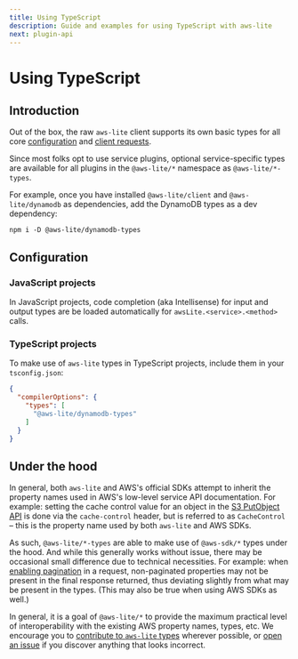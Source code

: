 ```yaml
---
title: Using TypeScript
description: Guide and examples for using TypeScript with aws-lite
next: plugin-api
---
```

# Using TypeScript

## Introduction

Out of the box, the raw `aws-lite` client supports its own basic types for all core [configuration](/configuration) and [client requests](/request-response#requests).

Since most folks opt to use service plugins, optional service-specific types are available for all plugins in the `@aws-lite/*` namespace as `@aws-lite/*-types`.

For example, once you have installed `@aws-lite/client` and `@aws-lite/dynamodb` as dependencies, add the DynamoDB types as a dev dependency:

```shell
npm i -D @aws-lite/dynamodb-types
```


## Configuration

### JavaScript projects

In JavaScript projects, code completion (aka Intellisense) for input and output types are be loaded automatically for `awsLite.<service>.<method>` calls.


### TypeScript projects

To make use of `aws-lite` types in TypeScript projects, include them in your `tsconfig.json`:

```json
{
  "compilerOptions": {
    "types": [
      "@aws-lite/dynamodb-types"
    ]
  }
}
```


## Under the hood

In general, both `aws-lite` and AWS's official SDKs attempt to inherit the property names used in AWS's low-level service API documentation. For example: setting the cache control value for an object in the [S3 PutObject API](https://docs.aws.amazon.com/AmazonS3/latest/API/API_PutObject.html#API_PutObject_RequestSyntax) is done via the `cache-control` header, but is referred to as `CacheControl` – this is the property name used by both `aws-lite` and AWS SDKs.

As such, `@aws-lite/*-types` are able to make use of `@aws-sdk/*` types under the hood. And while this generally works without issue, there may be occasional small difference due to technical necessities. For example: when [enabling pagination](/request-response#requests) in a request, non-paginated properties may not be present in the final response returned, thus deviating slightly from what may be present in the types. (This may also be true when using AWS SDKs as well.)

In general, it is a goal of `@aws-lite/*` to provide the maximum practical level of interoperability with the existing AWS property names, types, etc. We encourage you to [contribute to `aws-lite` types](/contributing#creating-%40aws-lite%2F*-types-packages) wherever possible, or [open an issue](https://github.com/architect/aws-lite/issues) if you discover anything that looks incorrect.

